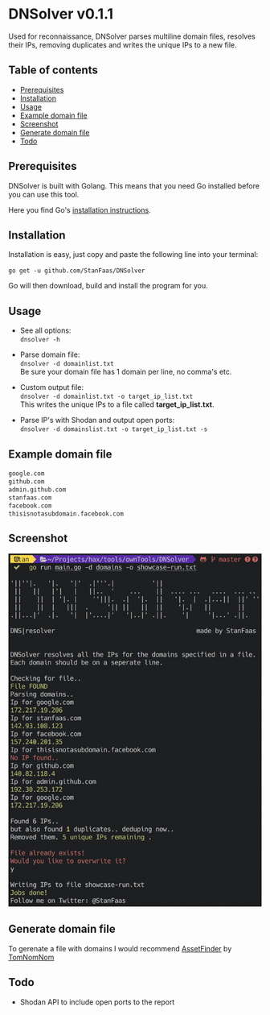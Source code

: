 # DNSolver v0.1.1

Used for reconnaissance, DNSolver parses multiline domain files, resolves their IPs, removing duplicates and writes the unique IPs to a new file.

## Table of contents

- [Prerequisites](#prerequisites)
- [Installation](#installation)
- [Usage](#usage)
- [Example domain file](#example-domain-file)
- [Screenshot](#screenshot)
- [Generate domain file](#generate-domain-file)
- [Todo](#todo)

## <a name="prerequisites"></a>Prerequisites

DNSolver is built with Golang. This means that you need Go installed before you can use this tool.

Here you find Go's [installation instructions](https://golang.org/doc/install).

## <a name="installation"></a>Installation

Installation is easy, just copy and paste the following line into your terminal:

`go get -u github.com/StanFaas/DNSolver`

Go will then download, build and install the program for you.

## <a name="usage"></a>Usage

- See all options:  
  `dnsolver -h`

- Parse domain file:  
  `dnsolver -d domainlist.txt`  
  Be sure your domain file has 1 domain per line, no comma's etc.

- Custom output file:  
  `dnsolver -d domainlist.txt -o target_ip_list.txt`  
  This writes the unique IPs to a file called **target_ip_list.txt**.

- Parse IP's with Shodan and output open ports:  
  `dnsolver -d domainslist.txt -o target_ip_list.txt -s`

## <a name="example-domain-file"></a>Example domain file

```
google.com
github.com
admin.github.com
stanfaas.com
facebook.com
thisisnotasubdomain.facebook.com
```

## <a name="screenshot"></a>Screenshot

![DNS resolver](/screenshot.png?raw=true 'DNS resolver')

## <a name="generate-domain-file"></a>Generate domain file

To gerenate a file with domains I would recommend [AssetFinder](https://github.com/tomnomnom/assetfinder) by [TomNomNom](https://github.com/tomnomnom)

## <a name="todo"></a>Todo

- Shodan API to include open ports to the report
